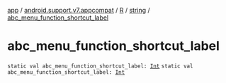 [app](../../../index.md) / [android.support.v7.appcompat](../../index.md) / [R](../index.md) / [string](index.md) / [abc_menu_function_shortcut_label](./abc_menu_function_shortcut_label.md)

# abc_menu_function_shortcut_label

`static val abc_menu_function_shortcut_label: `[`Int`](https://kotlinlang.org/api/latest/jvm/stdlib/kotlin/-int/index.html)
`static val abc_menu_function_shortcut_label: `[`Int`](https://kotlinlang.org/api/latest/jvm/stdlib/kotlin/-int/index.html)